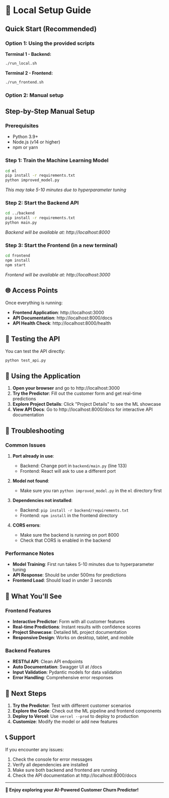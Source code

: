 # 🚀 Local Setup Guide

## Quick Start (Recommended)

### Option 1: Using the provided scripts

**Terminal 1 - Backend:**
```bash
./run_local.sh
```

**Terminal 2 - Frontend:**
```bash
./run_frontend.sh
```

### Option 2: Manual setup

## Step-by-Step Manual Setup

### Prerequisites
- Python 3.9+
- Node.js (v14 or higher)
- npm or yarn

### Step 1: Train the Machine Learning Model
```bash
cd ml
pip install -r requirements.txt
python improved_model.py
```
*This may take 5-10 minutes due to hyperparameter tuning*

### Step 2: Start the Backend API
```bash
cd ../backend
pip install -r requirements.txt
python main.py
```
*Backend will be available at: http://localhost:8000*

### Step 3: Start the Frontend (in a new terminal)
```bash
cd frontend
npm install
npm start
```
*Frontend will be available at: http://localhost:3000*

## 🌐 Access Points

Once everything is running:

- **Frontend Application**: http://localhost:3000
- **API Documentation**: http://localhost:8000/docs
- **API Health Check**: http://localhost:8000/health

## 🧪 Testing the API

You can test the API directly:
```bash
python test_api.py
```

## 📱 Using the Application

1. **Open your browser** and go to http://localhost:3000
2. **Try the Predictor**: Fill out the customer form and get real-time predictions
3. **Explore Project Details**: Click "Project Details" to see the ML showcase
4. **View API Docs**: Go to http://localhost:8000/docs for interactive API documentation

## 🔧 Troubleshooting

### Common Issues

1. **Port already in use**:
   - Backend: Change port in `backend/main.py` (line 133)
   - Frontend: React will ask to use a different port

2. **Model not found**:
   - Make sure you ran `python improved_model.py` in the `ml` directory first

3. **Dependencies not installed**:
   - Backend: `pip install -r backend/requirements.txt`
   - Frontend: `npm install` in the frontend directory

4. **CORS errors**:
   - Make sure the backend is running on port 8000
   - Check that CORS is enabled in the backend

### Performance Notes

- **Model Training**: First run takes 5-10 minutes due to hyperparameter tuning
- **API Response**: Should be under 500ms for predictions
- **Frontend Load**: Should load in under 3 seconds

## 🎯 What You'll See

### Frontend Features
- **Interactive Predictor**: Form with all customer features
- **Real-time Predictions**: Instant results with confidence scores
- **Project Showcase**: Detailed ML project documentation
- **Responsive Design**: Works on desktop, tablet, and mobile

### Backend Features
- **RESTful API**: Clean API endpoints
- **Auto Documentation**: Swagger UI at /docs
- **Input Validation**: Pydantic models for data validation
- **Error Handling**: Comprehensive error responses

## 🚀 Next Steps

1. **Try the Predictor**: Test with different customer scenarios
2. **Explore the Code**: Check out the ML pipeline and frontend components
3. **Deploy to Vercel**: Use `vercel --prod` to deploy to production
4. **Customize**: Modify the model or add new features

## 📞 Support

If you encounter any issues:
1. Check the console for error messages
2. Verify all dependencies are installed
3. Make sure both backend and frontend are running
4. Check the API documentation at http://localhost:8000/docs

---

**🎉 Enjoy exploring your AI-Powered Customer Churn Predictor!**
